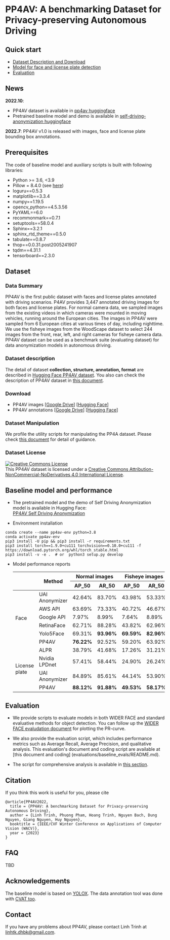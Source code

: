 
# PP4AV: A benchmarking Dataset for Privacy-preserving Autonomous Driving

## Quick start
- [Dataset Description and Download](https://huggingface.co/datasets/khaclinh/pp4av)
- [Model for face and license plate detection](models/README.md)
- [Evaluation](evaluations/README.md)

## News
**2022.10**: 
- PP4AV dataset is available in [pp4av huggingface](https://huggingface.co/datasets/khaclinh/pp4av)
- Pretrained baseline model and demo is available in [self-driving-anonymization huggingface](https://huggingface.co/spaces/khaclinh/self-driving-anonymization)

**2022.7**: PP4AV v1.0 is released with images, face and license plate bounding box annotations.


## Prerequisites


The code of baseline model and auxiliary scripts is built with following libraries:

- Python >= 3.6, \<3.9
- Pillow = 8.4.0 (see [here](https://github.com/mit-han-lab/bevfusion/issues/63))
- loguru==0.5.3
- matplotlib==3.3.4
- numpy==1.19.5
- opencv_python==4.5.3.56
- PyYAML==6.0
- recommonmark==0.7.1
- setuptools==58.0.4
- Sphinx==3.2.1
- sphinx_rtd_theme==0.5.0
- tabulate==0.8.7
- thop==0.0.31.post2005241907
- tqdm==4.31.1
- tensorboard==2.3.0

## Dataset
### Data Summary
PP4AV is the first public dataset with faces and license plates annotated with driving scenarios. P4AV provides 3,447 annotated driving images for both faces and license plates. For normal camera data, we sampled images from the existing videos in which cameras were mounted in moving vehicles, running around the European cities. The images in PP4AV were sampled from 6 European cities at various times of day, including nighttime. We use the fisheye images from the WoodScape dataset to select 244 images from the front, rear, left, and right cameras for fisheye camera data. PP4AV dataset can be used as a benchmark suite (evaluating dataset) for data anonymization models in autonomous driving.

### Dataset description
The detail of dataset **collection, structure, annotation, format** are described in [Hugging Face PP4AV dataset](https://huggingface.co/datasets/khaclinh/pp4av).
You also can check the description of PP4AV dataset in [this document](DATASET.md).

### Download
- PP4AV images [[Google Drive](https://drive.google.com/file/d/1eJDei81PTpVFRNjzPSYkaDiQZoS5S7xm/view?usp=sharing)] [[Hugging Face](https://huggingface.co/datasets/khaclinh/pp4av/blob/main/data/images.zip)]
- PP4AV annotations [[Google Drive](https://drive.google.com/file/d/1njVbQp-CMrn0_Em778NLCvd2DNrSTSUX/view?usp=sharing)] [[Hugging Face](https://huggingface.co/datasets/khaclinh/pp4av/blob/main/data/soiling_annotations.zip)]

### Dataset Manipulation
We profile the utility scripts for manipulating the PP4A dataset. Please check [this document](tools/data_processing/README.md) for detail of guidance.

### Dataset License
<a rel="license" href="http://creativecommons.org/licenses/by-nc-nd/4.0/"><img alt="Creative Commons License" style="border-width:0" src="https://i.creativecommons.org/l/by-nc-nd/4.0/88x31.png" /></a><br />This PP4AV dataset is licensed under a <a rel="license" href="http://creativecommons.org/licenses/by-nc-nd/4.0/">Creative Commons Attribution-NonCommercial-NoDerivatives 4.0 International License</a>.


## Baseline model and performance
- The pretrained model and the demo of Self Driving Anonymization model is available in Hugging Face:  
[PP4AV Self Driving Anonymization](https://huggingface.co/spaces/khaclinh/self-driving-anonymization)

- Environment installation
```shell
conda create --name pp4av-env python=3.8
conda activate pp4av-env
pip3 install -U pip && pip3 install -r requirements.txt
pip3 install torch==1.9.0+cu111 torchvision==0.10.0+cu111 -f https://download.pytorch.org/whl/torch_stable.html
pip3 install -v -e .  # or  python3 setup.py develop
```

- Model performance reports
    <table>
    <thead>
      <tr>
        <th rowspan="2"></th>
        <th rowspan="2">Method</th>
        <th colspan="2">Normal images</th>
        <th colspan="2">Fisheye images</th>
      </tr>
      <tr>
        <th>AP_50</th>
        <th>AR_50</th>
        <th>AP_50</th>
        <th>AR_50</th>
      </tr>
    </thead>
    <tbody>
      <tr>
        <td rowspan="6">Face</td>
        <td>UAI Anonymizer</td>
        <td>42.64%</td>
        <td>83.70%</td>
        <td>43.98%</td>
        <td>53.33%</td>
      </tr>
      <tr>
        <td>AWS API</td>
        <td>63.69%</td>
        <td>73.33%</td>
        <td>40.72%</td>
        <td>46.67%</td>
      </tr>
      <tr>
        <td>Google API</td>
        <td>7.97%</td>
        <td>8.99%</td>
        <td>7.64%</td>
        <td>8.89%</td>
      </tr>
      <tr>
        <td>RetinaFace</td>
        <td>62.71%</td>
        <td>88.28%</td>
        <td>43.82%</td>
        <td>62.96%</td>
      </tr>
      <tr>
        <td>Yolo5Face</td>
        <td>69.31%</td>
        <td><b>93.96%</b></td>
        <td><b>69.59%</b></td>
        <td><b>82.96%</b></td>
      </tr>
      <tr>
        <td>PP4AV</td>
        <td><b>76.22%</b></td>
        <td>92.52%</td>
        <td>59.20%</td>
        <td>63.92%</td>
      </tr>
      <tr>
        <td rowspan="4">License plate</td>
        <td>ALPR</td>
        <td>38.79%</td>
        <td>41.68%</td>
        <td>17.26%</td>
        <td>31.21%</td>
      </tr>
      <tr>
        <td>Nvidia LPDnet</td>
        <td>57.41%</td>
        <td>58.44%</td>
        <td>24.90%</td>
        <td>26.24%</td>
      </tr>
      <tr>
        <td>UAI Anonymizer</td>
        <td>84.89%</td>
        <td>85.61%</td>
        <td>44.14%</td>
        <td>53.90%</td>
      </tr>
      <tr>
        <td>PP4AV</td>
        <td><b>88.12%</b></td>
        <td><b>91.88%</b></td>
        <td><b>49.53%</b></td>
        <td><b>58.17%</b></td>
      </tr>
    </tbody>
    </table>


## Evaluation
- We provide scripts to evaluate models in both WIDER FACE and standard evaluative methods for object detection.
You can follow up the [WIDER FACE evaludation document](evaluations/widerface_evals/README.md) for plotting the PR-curve.

- We also provide the evaluation script, which includes performance metrics such as Average Recall, Average Precision, and qualitative analysis. This evaluation's document and coding script are available at [this document and coding] (evaluations/baseline_evals/README.md).

- The script for comprehensive analysis is available in [this section](tools/analyze_datasets_models/README.md).

## Citation 
If you think this work is useful for you, please cite 

    @article{PP4AV2022,
      title = {PP4AV: A benchmarking Dataset for Privacy-preserving Autonomous Driving},
      author = {Linh Trinh, Phuong Pham, Hoang Trinh, Nguyen Bach, Dung Nguyen, Giang Nguyen, Huy Nguyen},
      booktitle = {IEEE/CVF Winter Conference on Applications of Computer Vision (WACV)},
      year = {2023}
    }

## FAQ
TBD

## Acknowledgements
The baseline model is based on [YOLOX](https://github.com/Megvii-BaseDetection/YOLOX). The data annotation tool was done with [CVAT too](https://github.com/opencv/cvat). 

## Contact
If you have any problems about PP4AV, please contact Linh Trinh at linhtk.dhbk@gmail.com. 
